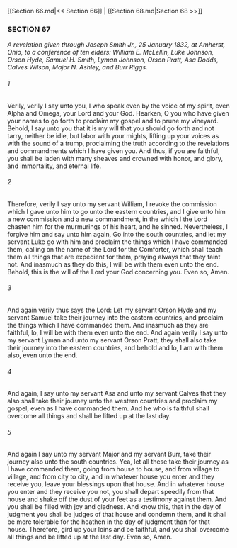 [[Section 66.md|<< Section 66]]  |  [[Section 68.md|Section 68 >>]]

### SECTION 67

*A revelation given through Joseph Smith Jr., 25 January 1832, at Amherst, Ohio, to a conference of ten elders: William E. McLellin, Luke Johnson, Orson Hyde, Samuel H. Smith, Lyman Johnson, Orson Pratt, Asa Dodds, Calves Wilson, Major N. Ashley, and Burr Riggs.*

###### 1
Verily, verily I say unto you, I who speak even by the voice of my spirit, even Alpha and Omega, your Lord and your God. Hearken, O you who have given your names to go forth to proclaim my gospel and to prune my vineyard. Behold, I say unto you that it is my will that you should go forth and not tarry, neither be idle, but labor with your mights, lifting up your voices as with the sound of a trump, proclaiming the truth according to the revelations and commandments which I have given you. And thus, if you are faithful, you shall be laden with many sheaves and crowned with honor, and glory, and immortality, and eternal life.

###### 2
Therefore, verily I say unto my servant William, I revoke the commission which I gave unto him to go unto the eastern countries, and I give unto him a new commission and a new commandment, in the which I the Lord chasten him for the murmurings of his heart, and he sinned. Nevertheless, I forgive him and say unto him again, Go into the south countries, and let my servant Luke go with him and proclaim the things which I have commanded them, calling on the name of the Lord for the Comforter, which shall teach them all things that are expedient for them, praying always that they faint not. And inasmuch as they do this, I will be with them even unto the end. Behold, this is the will of the Lord your God concerning you. Even so, Amen.

###### 3
And again verily thus says the Lord: Let my servant Orson Hyde and my servant Samuel take their journey into the eastern countries, and proclaim the things which I have commanded them. And inasmuch as they are faithful, lo, I will be with them even unto the end. And again verily I say unto my servant Lyman and unto my servant Orson Pratt, they shall also take their journey into the eastern countries, and behold and lo, I am with them also, even unto the end.

###### 4
And again, I say unto my servant Asa and unto my servant Calves that they also shall take their journey unto the western countries and proclaim my gospel, even as I have commanded them. And he who is faithful shall overcome all things and shall be lifted up at the last day.

###### 5
And again I say unto my servant Major and my servant Burr, take their journey also unto the south countries. Yea, let all these take their journey as I have commanded them, going from house to house, and from village to village, and from city to city, and in whatever house you enter and they receive you, leave your blessings upon that house. And in whatever house you enter and they receive you not, you shall depart speedily from that house and shake off the dust of your feet as a testimony against them. And you shall be filled with joy and gladness. And know this, that in the day of judgment you shall be judges of that house and condemn them, and it shall be more tolerable for the heathen in the day of judgment than for that house. Therefore, gird up your loins and be faithful, and you shall overcome all things and be lifted up at the last day. Even so, Amen.